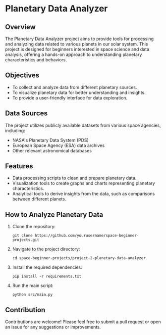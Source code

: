 # Planetary Data Analyzer

## Overview
The Planetary Data Analyzer project aims to provide tools for processing and analyzing data related to various planets in our solar system. This project is designed for beginners interested in space science and data analysis, offering a hands-on approach to understanding planetary characteristics and behaviors.

## Objectives
- To collect and analyze data from different planetary sources.
- To visualize planetary data for better understanding and insights.
- To provide a user-friendly interface for data exploration.

## Data Sources
The project utilizes publicly available datasets from various space agencies, including:
- NASA's Planetary Data System (PDS)
- European Space Agency (ESA) data archives
- Other relevant astronomical databases

## Features
- Data processing scripts to clean and prepare planetary data.
- Visualization tools to create graphs and charts representing planetary characteristics.
- Analytical tools to derive insights from the data, such as comparisons between different planets.

## How to Analyze Planetary Data
1. Clone the repository:
   ```
   git clone https://github.com/yourusername/space-beginner-projects.git
   ```
2. Navigate to the project directory:
   ```
   cd space-beginner-projects/project-2-planetary-data-analyzer
   ```
3. Install the required dependencies:
   ```
   pip install -r requirements.txt
   ```
4. Run the main script:
   ```
   python src/main.py
   ```

## Contribution
Contributions are welcome! Please feel free to submit a pull request or open an issue for any suggestions or improvements.